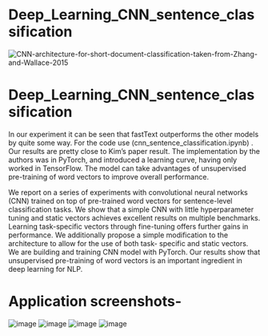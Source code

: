 # Deep_Learning_CNN_sentence_classification

![CNN-architecture-for-short-document-classification-taken-from-Zhang-and-Wallace-2015](https://user-images.githubusercontent.com/76741091/149726304-5fd25b68-1efd-47e9-81e2-1edb5260ed31.png)

# Deep_Learning_CNN_sentence_classification

In our experiment it can be seen that fastText outperforms the other models by quite some way. 
For the code use (cnn_sentence_classification.ipynb) . Our results are pretty close to Kim’s paper result.
The implementation by the authors was in PyTorch, and introduced a learning curve, having only worked in TensorFlow. 
The model can take advantages of unsupervised pre-training of word vectors to improve overall performance.

We report on a series of experiments with convolutional neural networks (CNN) trained on top of pre-trained word vectors for sentence-level classification tasks. We show that a simple CNN with little hyperparameter tuning and static vectors achieves excellent results on multiple benchmarks. Learning task-specific vectors through fine-tuning offers further gains in performance. We additionally propose a simple modification to the architecture to allow for the use of both task- specific and static vectors. We are building and training CNN model with PyTorch. Our results show that unsupervised pre-training of word vectors is an important ingredient in deep learning for NLP.

# Application screenshots-

![image](https://user-images.githubusercontent.com/76741091/159180170-25350702-10dd-4a5a-81c8-6c0d6e601780.png)
![image](https://user-images.githubusercontent.com/76741091/159180376-3059550b-4812-48e1-a791-e46392acd6b5.png)
![image](https://user-images.githubusercontent.com/76741091/159180444-b6b0f400-a223-4be2-8b51-1bcfb3bf6323.png)
![image](https://user-images.githubusercontent.com/76741091/159181062-6a38ccb7-d287-4e8c-a37e-f60821f95808.png)
